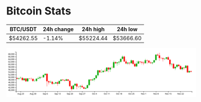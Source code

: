 # Bitcoin Stats

BTC/USDT|24h change|24h high|24h low|
|---|---|---|---|
|$54262.55|-1.14%|$55224.44|$53666.60|

<img src="./chart.svg">
